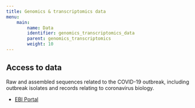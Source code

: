 ```yaml
---
title: Genomics & transcriptomics data
menu:
    main:
        name: Data
        identifier: genomics_transcriptomics_data
        parent: genomics_transcriptomics
        weight: 10
---
```


## Access to data
Raw and assembled sequences related to the COVID-19 outbreak, including outbreak isolates and records relating to coronavirus biology.
* [EBI Portal](https://www.covid19dataportal.org/proteins)
